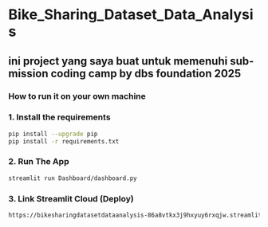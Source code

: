 # Bike_Sharing_Dataset_Data_Analysis

## ini project yang saya buat untuk memenuhi sub-mission coding camp by dbs foundation 2025

### How to run it on your own machine

### 1. Install the requirements

```bash
pip install --upgrade pip
pip install -r requirements.txt
```

### 2. Run The App

```bash
streamlit run Dashboard/dashboard.py
```

### 3. Link Streamlit Cloud (Deploy)

```bash
https://bikesharingdatasetdataanalysis-86a8vtkx3j9hxyuy6rxqjw.streamlit.app/
```
